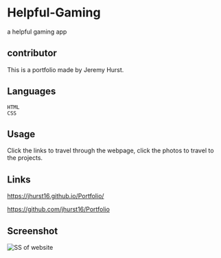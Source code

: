 # Helpful-Gaming
a helpful gaming app


## contributor

This is a portfolio made by Jeremy Hurst.

## Languages



```
HTML
CSS
```

## Usage

Click the links to travel through the webpage, click the photos to travel to the projects.

## Links

https://jhurst16.github.io/Portfolio/

https://github.com/jhurst16/Portfolio

## Screenshot

![SS of website](https://user-images.githubusercontent.com/79426564/116156442-7bbbd500-a6b9-11eb-8be5-9deabaa7fc15.png)

